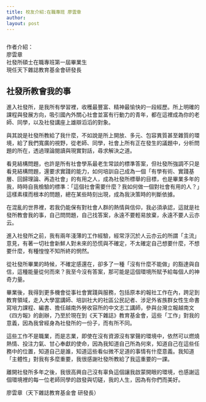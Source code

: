 ```yaml
---
title: 校友介紹:在職專班 廖雲章
author: 
layout: post
---
```


<span class="image left"><img src="{{ 'assets/images/alumni/liao01.jpg' | relative_url }}" alt="" /></span>

作者介紹：  
廖雲章   	
社發所碩士在職專班第一屆畢業生  
現任天下雜誌教育基金會研發長

## 社發所教會我的事

進入社發所，是我所有學習裡，收穫最豐富、精神最愉快的一段經歷。所上明確的課程與發展方向，吸引國內外關心社會並富有行動力的青年，都在這裡成為你的老師、同學，以及社發講座上雄辯滔滔的對象。 

與其說是社發所教給了我什麼，不如說是所上開放、多元、包容異質甚至雜質的環境，給了我們寬廣的視野，從老師、同學，社會上所有正在發生的議題中，分析問題的所在，透過理論閱讀與現實對話，尋求解決之道。 

看見結構問題，也許是所有社會學系最老生常談的標準答案，但社發所強調不只是看見結構問題，還要求實踐的能力，如何培訓自己成為一個「有學有術、實踐基層、回歸理論、再造社會」的有用之人，成為社發所標舉的目標，也是畢業多年的我，時時自我檢驗的標準：「這個社會需要什麼？我如何做一個對社會有用的人？」這樣素樸而根本的問題，總在某些時刻出現，成為我決策時的判斷依據。 

在混亂的世界裡，若我仍能保有對社會人群的熱情與信仰，我必須承認，這就是社發所教會我的事，自己問問題，自己找答案，永遠不要輕易放棄，永遠不要人云亦云。 

進入社發所之前，我有兩年淺薄的工作經驗，經常浮沉於人云亦云的所謂「主流」意見，有著一切社會新鮮人對未來的恐慌與不確定，不太確定自己想要什麼，不想要什麼，有種惶惶不知所終的惘然。 

從社發所畢業的時候，不確定感還在，卻多了一種「沒有什麼不能做」的豁達與自信，這種能量從何而來？我至今沒有答案，那可能是這個環境所賦予給每個人的神奇力量。 

畢業後，我得到更多機會從事社會實踐與服務，包括原本的報社工作在內，跨足到教育領域，走入大學當講師、培訓社大的社區公民記者、涉足外省族群女性生命書寫培力課程、編書、擔任越南外勞收容所的中文志工講師，參與台灣立報越南文《四方報》的創辦，乃至於現在到《天下雜誌》教育基金會，這些「工作」對我的意義，因為我曾經身為社發所的一份子，而有所不同。 

這些工作不是職業，而是志業，即使在沒有資源沒有掌聲的環境中，依然可以燃燒熱情、投注力氣、甘心奉獻的使命，因為我知道自己所為何來，知道自己在這些任務中的位置，知道自己是誰，知道這些看似微不足道的事情有什麼意義。我知道「主體性」對我有多麼重要，我很感謝社發所教給了我這重要的一課。 

離開社發所多年之後，我很高興自己沒有辜負這個讓我啟蒙開眼的環境，也感謝這個環境裡的每一位老師同學的啟發與切磋，我的人生，因為有你們而美好。

廖雲章（天下雜誌教育基金會 研發長）

<span class="image"><img src="{{ 'assets/images/alumni/liao02.jpg' | relative_url }}" alt="" /></span>